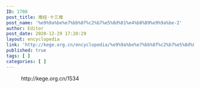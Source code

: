 ```yaml
---
ID: 1708
post_title: 难经·十三难
post_name: '%e9%9a%be%e7%bb%8f%c2%b7%e5%8d%81%e4%b8%89%e9%9a%be-2'
author: Editor
post_date: 2020-12-29 17:20:29
layout: encyclopedia
link: 'http://kege.org.cn/encyclopedia/%e9%9a%be%e7%bb%8f%c2%b7%e5%8d%81%e4%b8%89%e9%9a%be-2'
published: true
tags: [ ]
categories: [ ]
---
```

<!-- wp:embed {"url":"http://kege.org.cn/1534","type":"wp-embed","providerNameSlug":"kege-org-cn","className":""} -->
<figure class="wp-block-embed is-type-wp-embed is-provider-kege-org-cn wp-block-embed-kege-org-cn"><div class="wp-block-embed__wrapper">
http://kege.org.cn/1534
</div></figure>
<!-- /wp:embed -->